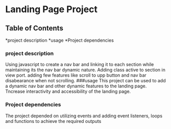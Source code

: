 # Landing Page Project

## Table of Contents
*project description
*usage
*Project dependencies

### project description
Using javascript to create a nav bar and linking it to each section while maintaining its the nav bar dynamic nature. 
Adding class active to section in view port.
adding few features like scroll to upp button and nav bar disabearance when not scrolling.
###usage
This project can be used to add a dynamic nav bar and other dynamic features to the landing page.
Tncrease interactivity and accessibility of the landing page.
### Project dependencies
The project depended on utilizing events and adding event listeners, loops and functions to achieve the required outputs
